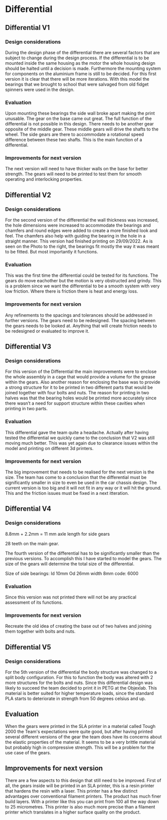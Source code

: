 # Differential

## Differential V1

### Design considerations

During the design phase of the differential there are several factors that are subject to change during the design process. If the differential is to be mounted inside the same housing as the motor the whole housing design should be halted until a decision is made. Furthermore the mounting system for components on the aluminium frame is still to be decided. For this first version it is clear that there will be more iterations. With this model the bearings that we brought to school that were salvaged from old fidget spinners were used in the design.

### Evaluation

Upon mounting these bearings the side wall broke apart making the print unusable. The gear on the base came out great. The full function of the differential is not possible in this design. There needs to be another gear opposite of the middle gear. These middle gears will drive the shafts to the wheel. The side gears are there to accommodate a rotational speed difference between these two shafts. This is the main function of a differential.

### Improvements for next version

The next version will need to have thicker walls on the base for better strength. The gears will need to be printed to test them for smooth operating and interlocking properties.

## Differential V2

### Design considerations

For the second version of the differential the wall thickness was increased, the hole dimensions were increased to accommodate the bearings and chamfers and round edges were added to create a more finished look and feel. The chamfers also help with guiding the bearing in the hole in a straight manner. This version had finished printing on 29/09/2022. As is seen on the Photo to the right, the bearings fit mostly the way it was meant to be fitted. But most importantly it functions.

### Evaluation

This was the first time the differential could be tested for its functions. The gears do move eachother but the motion is very obstructed and grindy. This is a problem since we want the differential to be a smooth system with very low friction. Where there is friction there is heat and energy loss.

### Improvements for next version

Any refinements to the spacings and tolerances should be addressed in further versions. The gears need to be redesigned. The spacing between the gears needs to be looked at. Anything that will create friction needs to be redesigned or evaluated to improve it.

## Differential V3

### Design considerations

For this version of the Differential the main improvements were to enclose the whole assembly in a cage that would provide a volume for the grease within the gears. Also another reason for enclosing the base was to provide a strong structure for it to be printed in two different parts that would be joined together with four bolts and nuts. The reason for printing in two halves was that the bearing holes would be printed more accurately since there wasn’t a need for support structure within these cavities when printing in two parts.

### Evaluation

This differential gave the team quite a headache. Actually after having tested the differential we quickly came to the conclusion that V2 was still moving much better. This was yet again due to clearance issues within the model and printing on different 3d printers.

### Improvements for next version

The big improvement that needs to be realised for the next version is the size. The team has come to a conclusion that the differential must be significantly smaller in size to even be used in the car chassis design. The current version is too big and it will not fit in any way or it will hit the ground. This and the friction issues must be fixed in a next itteration.

## Differential V4

### Design considerations

8.8mm + 2.2mm = 11 mm axle length for side gears

28 teeth on the main gear.

The fourth version of the differential has to be significantly smaller than the previous versions. To accomplish this I have started to model the gears. The size of the gears will determine the total size of the differential.

Size of side bearings: Id 10mm Od 26mm width 8mm code: 6000

### Evaluation

Since this version was not printed there will not be any practical assessment of its functions.

### Improvements for next version

Recreate the old idea of creating the base out of two halves and joining them together with bolts and nuts.

## Differential V5

### Design considerations

For the 5th version of the differential the body structure was changed to a split body configuration. For this to function the body was altered with 2 more structures for the bolts and nuts. Since this differential design was likely to succeed the team decided to print it in PETG at the Objexlab. This material is better suited for higher temperature loads, since the standard PLA starts to deteriorate in strength from 50 degrees celsius and up.

## Evaluation

When the gears were printed in the SLA printer in a material called Tough 2000 the Team's expectations were quite good, but after having printed several different versions of the gear the team does have its concerns about the elastic properties of the material. It seems to be a very brittle material but probably high in compressive strength. This will be a problem for the use case of the gears.

## Improvements for next version

There are a few aspects to this design that still need to be improved. First of all, the gears inside will be printed in an SLA printer, this is a resin printer that hardens the resin with a laser. This printer has a few distinct advantages over conventional filament printers. The product has much finer build layers. With a printer like this you can print from 100 all the way down to 25 micrometres. This printer is also much more precise than a filament printer which translates in a higher surface quality on the product.
